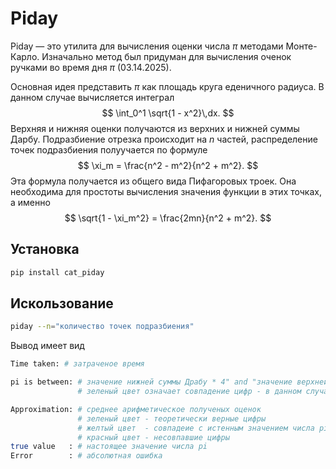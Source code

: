# Piday

Piday — это утилита для вычисления оценки числа $\pi$ методами Монте-Карло. Изначально метод был придуман для вычисления оченок ручками во время дня $\pi$ (03.14.2025).

Основная идея представить $\pi$ как площадь круга еденичного радиуса. В данном случае вычисляется интеграл
$$ \int_0^1 \sqrt{1 - x^2}\,dx. $$
Верхняя и нижняя оценки получаются из верхних и нижней суммы Дарбу. Подразбиение отрезка происходит на $n$ частей, распределение точек подразбиения полуучается по формуле 
$$ \xi_m = \frac{n^2 - m^2}{n^2 + m^2}. $$
Эта формула получается из общего вида Пифагоровых троек. Она необходима для простоты вычисления значения функции в этих точках, а именно
$$ \sqrt{1 - \xi_m^2} = \frac{2mn}{n^2 + m^2}. $$

## Установка

```sh
pip install cat_piday
```

## Искользование
```sh
piday --n="количество точек подразбиения"
```

Вывод имеет вид
```sh
Time taken: # затраченое время

pi is between: # значение нижней суммы Драбу * 4" and "значение верхней суммы Дарбу * 4
               # зеленый цвет означает совпадение цифр - в данном случае - теоретически достоверные значения

Approximation: # среднее арифметическое полученых оценок
               # зеленый цвет - теоретически верные цифры
               # желтый цвет  - совпадеие с истенным значением числа pi без теоретического обоснования
               # красный цвет - несовпавшие цифры
true value   : # настоящее значение числа pi
Error        : # абсолютная ошибка
```